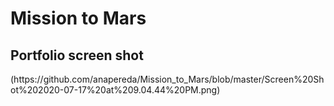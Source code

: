 # Mission to Mars

## Portfolio screen shot

<!Portfolio Screenshot> (https://github.com/anapereda/Mission_to_Mars/blob/master/Screen%20Shot%202020-07-17%20at%209.04.44%20PM.png)
